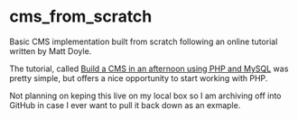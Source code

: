 # cms_from_scratch
Basic CMS implementation built from scratch following an online tutorial written by Matt Doyle.

The tutorial, called <a href="http://www.elated.com/articles/cms-in-an-afternoon-php-mysql/">Build a CMS in an afternoon using PHP and MySQL</a> was pretty simple, but offers a nice opportunity to start working with PHP.

Not planning on keping this live on my local box so I am archiving off into GitHub in case I ever want to pull it back down as an exmaple.
